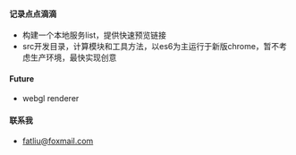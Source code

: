 #### 记录点点滴滴

 * 构建一个本地服务list，提供快速预览链接
 * src开发目录，计算模块和工具方法，以es6为主运行于新版chrome，暂不考虑生产环境，最快实现创意

#### Future
* webgl renderer

#### 联系我
*  <fatliu@foxmail.com>
